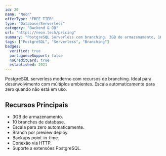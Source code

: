 ```yaml
---
id: 20
name: "Neon"
offerType: "FREE TIER"
type: "Database/Serverless"
category: "Backend & DB"
url: "https://neon.tech/pricing"
summary: "PostgreSQL Serverless com branching. 3GB de armazenamento, 10 branches, escala automática."
tags: ["PostgreSQL", "Serverless", "Branching"]
badges:
  verified: true
  portugueseSupport: false
  noCreditCard: true
  established: 2021
---
```


PostgreSQL serverless moderno com recursos de branching. Ideal para desenvolvimento com múltiplos ambientes. Escala automaticamente para zero quando não está em uso.

## Recursos Principais

- 3GB de armazenamento.
- 10 branches de database.
- Escala para zero automaticamente.
- Branch por preview deploy.
- Backups point-in-time.
- Conexão via HTTP.
- Suporte a extensões PostgreSQL.
